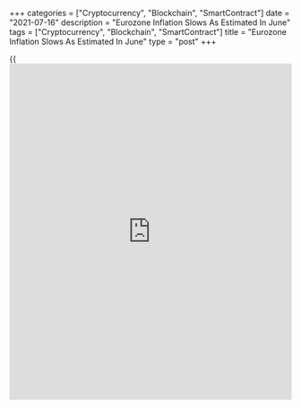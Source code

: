 +++
categories = ["Cryptocurrency", "Blockchain", "SmartContract"]
date = "2021-07-16"
description = "Eurozone Inflation Slows As Estimated In June"
tags = ["Cryptocurrency", "Blockchain", "SmartContract"]
title = "Eurozone Inflation Slows As Estimated In June"
type = "post"
+++

{{<iframe id="large-banner" src="https://www.bounty.group/#slide=13.0" width="100%" height="600" scrolling="no" style="border: 0px solid rgb(216, 221, 230); border-radius: 3px;">}}

Eurozone inflation fell below 2 percent in June, as initially estimated,
final data from Eurostat showed on Friday.

Inflation eased to 1.9 percent in June from 2 percent in the prior
month. The annual rate came in line with the flash estimate released on
June 30.

The inflation rate had exceeded the European Central Bank's target of
"below, but close to" 2 percent in May for the first time since 2018.

On a monthly basis, the harmonized index of consumer prices gained 0.3
percent in June.

Core inflation that excludes energy food, alcohol and tobacco, eased to
0.9 percent, as initially estimated, from 1 percent in the previous
month.  
  
Among components of the harmonized index of consumer prices, food,
alcohol and tobacco prices logged a steady growth of 0.5 percent. Energy
price inflation slowed to 12.6 percent and services cost rose at a
slower pace of 0.7 percent.

Meanwhile, growth in non-energy industrial goods prices increased to 1.2
percent from 0.7 percent in the previous month.

For comments and feedback [contact](https://www.playgroundfx.com/contact/): editorial@rtt[news](https://www.letsplayfx.com/blog/forex-news-website/).com

[Economic News][1]

 **What parts of the world are seeing the best (and worst) economic
performances lately? Click[here][2] to check out our [Econ Scorecard][2]
and find out! See up-to-the-moment [ranking](https://www.playgroundfx.com/blog/crypto-exchange-ranking/)s for the best and worst
performers in [GDP][3], [unemployment rate][4], [inflation][2] and much
more.**

   1. www.rtt[news](https://www.letsplayfx.com/blog/forex-news-website/).com/Content/EconomicNews.aspx
   2. www.rtt[news](https://www.letsplayfx.com/blog/forex-news-website/).com/economic-scorecard/world-rank/CPI/highest-performance.aspx
   3. www.rtt[news](https://www.letsplayfx.com/blog/forex-news-website/).com/economic-scorecard/world-rank/GDP/highest-performance.aspx
   4. www.rtt[news](https://www.letsplayfx.com/blog/forex-news-website/).com/economic-scorecard/world-rank/unemployment-rate/lowest-performance.aspx